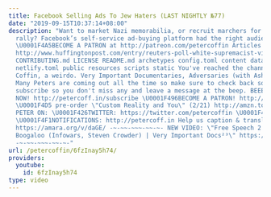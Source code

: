 ```yaml
---
title: Facebook Selling Ads To Jew Haters (LAST NIGHTLY №77)
date: "2019-09-15T10:37:14+08:00"
description: "Want to market Nazi memorabilia, or recruit marchers for a far-right
  rally? Facebook’s self-service ad-buying platform had the right audience for you.
  \U0001F4A5BECOME A PATRON at http://patreon.com/petercoffin Articles: https://www.propublica.org/article/facebook-enabled-advertisers-to-reach-jew-haters
  http://www.huffingtonpost.com/entry/reuters-poll-white-supremacist-views_us_59bc155fe4b02da0e141b3c8
  CONTRIBUTING.md LICENSE README.md archetypes config.toml content data i18n layouts
  netlify.toml public resources scripts static You've reached the channel of Peter
  Coffin, a weirdo. Very Important Documentaries, Adversaries (with Ashleigh!) and
  Many Peters are coming out all the time so make sure to check back soon. Please
  subscribe so you don't miss any and leave a message at the beep. BEEEEEEEEEP. \U0001F4FASubscribe
  NOW! http://petercoff.in/subscribe \U0001F496BECOME A PATRON! http://patreon.com/petercoffin
  \U0001F4D5 pre-order \"Custom Reality and You\" (2/21) http://amzn.to/2FEsqJR FOLLOW
  PETER ON: \U0001F426TWITTER: https://twitter.com/petercoffin \U0001F4F0MEDIUM: https://medium.com/@petercoffin
  \U0001F4F1NOTIFICATIONS: http://petercoff.in Help us caption & translate this video!
  https://amara.org/v/daGE/ -~-~~-~~~-~~-~- NEW VIDEO: \"Free Speech 2: Censorship
  Boogaloo (Infowars, Steven Crowder) | Very Important Docs²³\" https://www.youtube.com/watch?v=SlFdykutQ0g&list=PL9oHQnEByWyXObkJN9YYQS9hxBjpN8RLG
  -~-~~-~~~-~~-~-"
url: /petercoffin/6fzInay5h74/
providers:
  youtube:
    id: 6fzInay5h74
type: video
---
```

